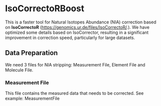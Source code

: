 # IsoCorrectoRBoost
This is a faster tool for Natural Isotopes Abundance (NIA) correction based on **IsoCorrectoR** (https://genomics.ur.de/files/IsoCorrectoR/.). We have optimized some details based on IsoCorrector, resulting in a significant improvement in correction speed, particularly for large datasets.

## Data Preparation
We need 3 files for NIA stripping: Measurement File, Element File and Molecule File.
### Measurement File
This file contains the measured data that needs to be corrected. See example: MeasurementFile
